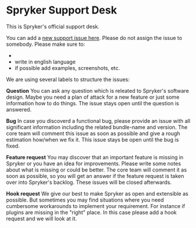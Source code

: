 # Spryker Support Desk
This is Spryker's official support desk.

You can add a [new support issue here](https://github.com/spryker/support/issues/new). Please do not assign the issue to somebody. Please make sure to:

* 
* write in english language
* if possible add examples, screenshots, etc.

We are using several labels to structure the issues:

**Question**
You can ask any question which is releated to Spryker's software design. Maybe you need a plan of attack for a new feature or just some information how to do things. The issue stays open until the question is answered. 

**Bug**
In case you discoverd a functional bug, please provide an issue with all significant information including the related bundle-name and version. The core team will comment this issue as soon as possible and give a rough estimation how/when we fix it. This issue stays be open until the bug is fixed.

**Feature request**
You may discover that an important feature is missing in Spryker or you have an idea for improvements. Please write some notes about what is missing or could be better. The core team will comment it as soon as possible, so you will get an answer if the feature request is taken over into Spryker's backlog. These issues will be closed afterwards.

**Hook request**
We give our best to make Spryker as open and extensible as possible. But sometimes you may find situations where you need cumbersome workarounds to implement your requirement. For instance if plugins are missing in the "right" place. In this case please add a hook request and we will look at it.
